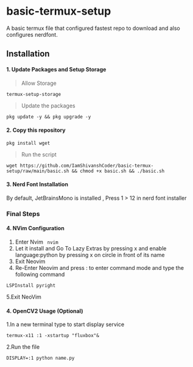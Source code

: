 # basic-termux-setup
A basic termux file that configured fastest repo to download and also configures nerdfont.

## Installation 

#### 1. Update Packages and Setup Storage

> Allow Storage
```
termux-setup-storage
```

> Update the packages 
```
pkg update -y && pkg upgrade -y
```
#### 2. Copy this repository
```
pkg install wget
```

> Run the script 
```
wget https://github.com/IamShivanshCoder/basic-termux-setup/raw/main/basic.sh && chmod +x basic.sh && ./basic.sh
```


#### 3. Nerd Font Installation 

By default, JetBrainsMono is installed , Press 1 > 12 in nerd font installer


### Final Steps

#### 4. NVim Configuration 

1. Enter Nvim
``` nvim```
2. Let it install and Go To Lazy Extras by pressing x and enable language:python by pressing x on circle in front of its name
3. Exit Neovim
4. Re-Enter Neovim and press : to enter command mode and type the following command
```
LSPInstall pyright
```
5.Exit NeoVim

#### 4. OpenCV2 Usage (Optional)

1.In a new terminal type to start display service 
```
termux-x11 :1 -xstartup "fluxbox"&
```

2.Run the file
```
DISPLAY=:1 python name.py
```
